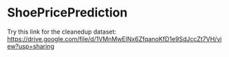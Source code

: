 # ShoePricePrediction

Try this link for the cleanedup dataset: 
https://drive.google.com/file/d/1VMnMwElNx6ZfqanoKfD1e9SdJccZt7VH/view?usp=sharing
